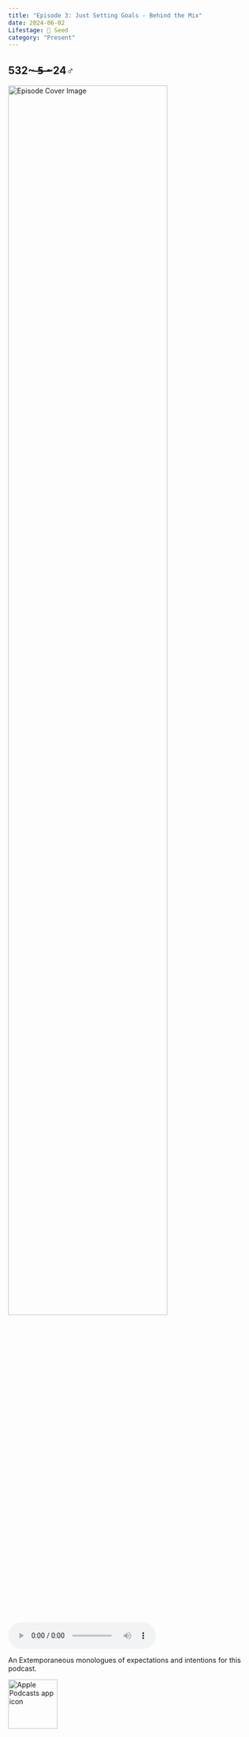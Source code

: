 ```yaml
---
title: "Episode 3: Just Setting Goals - Behind the Mix"
date: 2024-06-02
Lifestage: 🌱 Seed
category: "Present"
---
```

## 532~ ̶5̶ ̶~24♂
<img src="https://artwork.captivate.fm/c43b9f14-4c22-44e3-b12d-a7147317d7fc/1XQKre4jdbLhYqPqH7KHh_eM.jpg" alt="Episode Cover Image" width=80%/>
<audio controls>
  <source src="https://podcasts.captivate.fm/media/8c47744b-08c0-4199-a65d-b7111faa988c/BTM-Episode-3.mp3?played_on=f64c4f97-8a92-430f-af0f-e94ccb45d504" type="audio/mpeg">
  Your browser does not support the audio element.
</audio>

<p>An Extemporaneous monologues of expectations and intentions for this podcast. </p>

<a href="https://podcasts.apple.com/us/podcast/living-room-music/id1608791560?tscg=30200&itsct=podcast_box_appicon&ls=1&mttnsubad=1608791560" style="display: inline-block;"><img src="https://toolbox.marketingtools.apple.com/api/v2/badges/app-icon-podcasts/standard/en-us" alt="Apple Podcasts app icon" style="width: 100px; height: 100px; vertical-align: middle; object-fit: contain;" /></a>
    
